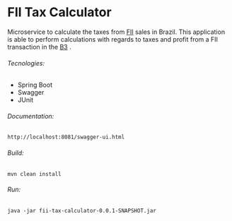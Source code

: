 # FII Tax Calculator
Microservice to calculate the taxes from [FII](http://www.b3.com.br/en_us/products-and-services/trading/equities/real-estate-investment-funds-fii.htm) sales in Brazil. 
This application is able to perform calculations with regards to taxes and 
profit from a FII transaction in the [B3](http://www.b3.com.br/en_us/)
.

###### Tecnologies:
* Spring Boot
* Swagger
* JUnit

###### Documentation:
`http://localhost:8081/swagger-ui.html`


###### Build:
```
mvn clean install
```

###### Run:
```
java -jar fii-tax-calculator-0.0.1-SNAPSHOT.jar
```
